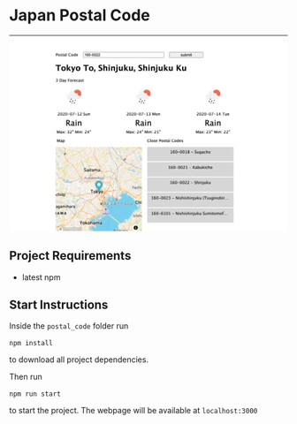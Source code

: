# Japan Postal Code
![image](./image/page-view.png)
## Project Requirements
- latest npm
## Start Instructions
Inside the `postal_code` folder run 
```
npm install
``` 
to download all project dependencies.

Then run 
```
npm run start
``` 
to start the project. The webpage will be available at `localhost:3000`
